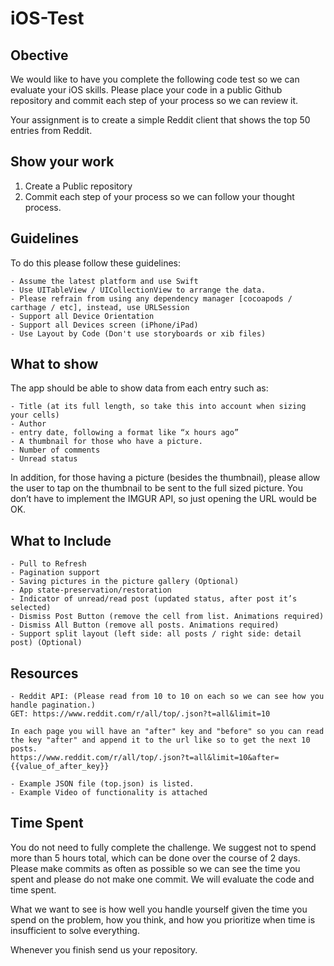 # iOS-Test

## Obective
We would like to have you complete the following code test so we can evaluate your iOS skills.  Please place your code in a public Github repository and commit each step of your process so we can review it.

Your assignment is to create a simple Reddit client that shows the top 50 entries from Reddit.

## Show your work

1.  Create a Public repository
2.  Commit each step of your process so we can follow your thought process.

## Guidelines
To do this please follow these guidelines:

    - Assume the latest platform and use Swift
    - Use UITableView / UICollectionView to arrange the data.
    - Please refrain from using any dependency manager [cocoapods / carthage / etc], instead, use URLSession
    - Support all Device Orientation
    - Support all Devices screen (iPhone/iPad)
    - Use Layout by Code (Don't use storyboards or xib files)

## What to show
The app should be able to show data from each entry such as:

    - Title (at its full length, so take this into account when sizing your cells)
    - Author
    - entry date, following a format like “x hours ago”
    - A thumbnail for those who have a picture.
    - Number of comments
    - Unread status

In addition, for those having a picture (besides the thumbnail), please allow the user to tap on the thumbnail to be sent to the full sized picture. You don’t have to implement the IMGUR API, so just opening the URL would be OK.

## What to Include

    - Pull to Refresh
    - Pagination support
    - Saving pictures in the picture gallery (Optional)
    - App state-preservation/restoration
    - Indicator of unread/read post (updated status, after post it’s selected)
    - Dismiss Post Button (remove the cell from list. Animations required)
    - Dismiss All Button (remove all posts. Animations required)
    - Support split layout (left side: all posts / right side: detail post) (Optional)

## Resources

    - Reddit API: (Please read from 10 to 10 on each so we can see how you handle pagination.)
    GET: https://www.reddit.com/r/all/top/.json?t=all&limit=10
    
    In each page you will have an "after" key and "before" so you can read the key "after" and append it to the url like so to get the next 10 posts.
    https://www.reddit.com/r/all/top/.json?t=all&limit=10&after={{value_of_after_key}}
     
    - Example JSON file (top.json) is listed.
    - Example Video of functionality is attached

## Time Spent
You do not need to fully complete the challenge. We suggest not to spend more than 5 hours total, which can be done over the course of 2 days.  Please make commits as often as possible so we can see the time you spent and please do not make one commit.  We will evaluate the code and time spent.

What we want to see is how well you handle yourself given the time you spend on the problem, how you think, and how you prioritize when time is insufficient to solve everything.

Whenever you finish send us your repository.
